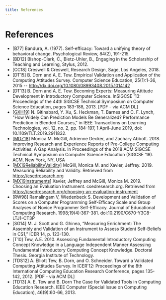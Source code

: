 ```yaml
---
title: References
---
```


# References

  * <a name="B77"></a>[B77] Bandura, A. (1977). Self-efficacy: Toward a unifying theory of behavioral change. Psychological Review, 84(2), 191-215.
  * <a name="BD12"></a> [BD12] Bishop-Clark, C., Bietz-Uhler, B., Engaging in the Scholarship of Teaching and Learning, Stylus, 2012.
  * <a name="CC18"></a>[CC18] Creswell & Creswell, Research Design, Sage, Los Angeles, 2018.
  * <a name="DT15"></a> [DT15] B. Dorn and A. E. Tew. Empirical Validation and Application of the Computing Attitudes Survey. Computer Science Education, 25(1):1-36, 2015 -- http://dx.doi.org/10.1080/08993408.2015.1014142
  * <a name="DT13"></a> [DT13] B. Dorn and A. E. Tew. Becoming Experts: Measuring Attitude Development in Introductory Computer Science. InSIGCSE '13: Proceedings of the 44th SIGCSE Technical Symposium on Computer Science Education, pages 183-188, 2013. [PDF - via ACM DL]
  * <a name="GXH19"></a> [[GXH19]](https://doi.org/10.1109/TLT.2019.2911832) N. Gitinabard, Y. Xu, S. Heckman, T. Barnes and C. F. Lynch, "How Widely Can Prediction Models Be Generalized? Performance Prediction in Blended Courses," in IEEE Transactions on Learning Technologies, vol. 12, no. 2, pp. 184-197, 1 April-June 2019, doi: 10.1109/TLT.2019.2911832.
  * <a name="MDZ18"></a>[[MDZ18]](https://csedresearch.org/reporting-activities/) Monica M. McGill, Adrienne Decker, and Zachary Abbott. 2018. Improving Research and Experience Reports of Pre-College Computing Activities: A Gap Analysis. In Proceedings of the 2018 ACM SIGCSE Technical Symposium on Computer Science Education (SIGCSE ’18). ACM, New York, NY, USA
  * <a name="MX19ReliabilityValidity"></a> [[MX19ReliabilityValidity]](https://csedresearch.org/measuring-reliability-and-validity/) McGill, Monica M. and Xavier, Jeffrey. 2019. Measuring Reliability and Validity. Retrieved from https://csedresearch.org
  * <a name="MX19Instruments"></a>[[MX19Instruments]](https://csedresearch.org/choosing-an-evaluation-instrument/) Xavier, Jeffrey and McGill, Monica M. 2019. Choosing an Evaluation Instrument. csedresearch.org. Retrieved from https://csedresearch.org/choosing-an-evaluation-instrument
  * <a name="RW98"></a> [RW98] Ramalingam V, Wiedenbeck S. Development and Validation of Scores on a Computer Programming Self-Efficacy Scale and Group Analyses of Novice Programmer Self-Efficacy. Journal of Educational Computing Research. 1998;19(4):367-381. doi:10.2190/C670-Y3C8-LTJ1-CT3P
  * <a name="SG14"></a> [SG14] M. J. Scott and G. Ghinea, “Measuring Enrichment: The Assembly and Validation of an Instrument to Assess Student Self-Beliefs in CS1,” ICER 14, p. 123-130.
  * <a name="T10"></a> [T10] Tew, A.E. 2010. Assessing Fundamental Introductory Computing Concept Knowledge in a Language Independent Manner Assessing Fundamental Introductory Computing Concept Knowledge. Doctoral Thesis. Georgia Institute of Technology.
  * <a name="TDS12"></a> [TDS12] A. Elliott Tew, B. Dorn, and O. Schneider. Toward a Validated Computing Attitudes Survey. In ICER'12: Proceedings of the 8th International Computing Education Research Conference, pages 135-142, 2012. [PDF - via ACM DL]
  * <a name="TD13"></a>[TD13] A. E. Tew and B. Dorn The Case for Validated Tools in Computing Education Research. IEEE Computer (Special Issue on Computing Education), 46(9):60-66, 2013.
  
  